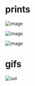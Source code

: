 
# prints

![image](https://github.com/user-attachments/assets/ad260094-f30a-4cbb-9cc6-49b9af377613)

![image](https://github.com/user-attachments/assets/e1daa12e-ca28-40ca-971d-6f6262a39669)

![image](https://github.com/user-attachments/assets/a47b81c0-7098-4899-ab14-8a891d0dc312)

# gifs
![out](https://github.com/user-attachments/assets/92800c0e-9ff1-465f-b988-9c711db1f76f)
